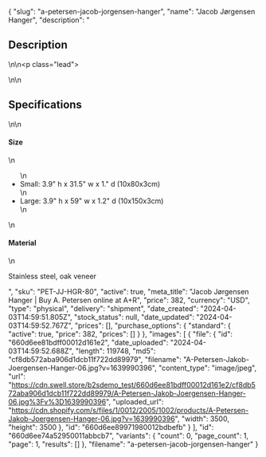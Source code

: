 {
  "slug": "a-petersen-jacob-jorgensen-hanger",
  "name": "Jacob Jørgensen Hanger",
  "description": "<h2>Description</h2>\n<!-- split -->\n<p class=\"lead\"> </p>\n<!-- split -->\n<h2>Specifications</h2>\n<!-- split -->\n<h4>Size</h4>\n<ul>\n<li>Small: 3.9\" h x 31.5\" w x 1.\" d (10x80x3cm)</li>\n<li>Large: 3.9\" h x 59\" w x 1.2\" d (10x150x3cm)</li>\n</ul>\n<h4>Material</h4>\n<p>Stainless steel, oak veneer</p>",
  "sku": "PET-JJ-HGR-80",
  "active": true,
  "meta_title": "Jacob Jørgensen Hanger | Buy A. Petersen online at A+R",
  "price": 382,
  "currency": "USD",
  "type": "physical",
  "delivery": "shipment",
  "date_created": "2024-04-03T14:59:51.805Z",
  "stock_status": null,
  "date_updated": "2024-04-03T14:59:52.767Z",
  "prices": [],
  "purchase_options": {
    "standard": {
      "active": true,
      "price": 382,
      "prices": []
    }
  },
  "images": [
    {
      "file": {
        "id": "660d6ee81bdff00012d161e2",
        "date_uploaded": "2024-04-03T14:59:52.688Z",
        "length": 119748,
        "md5": "cf8db572aba906d1dcb11f722dd89979",
        "filename": "A-Petersen-Jakob-Joergensen-Hanger-06.jpg?v=1639990396",
        "content_type": "image/jpeg",
        "url": "https://cdn.swell.store/b2sdemo_test/660d6ee81bdff00012d161e2/cf8db572aba906d1dcb11f722dd89979/A-Petersen-Jakob-Joergensen-Hanger-06.jpg%3Fv%3D1639990396",
        "uploaded_url": "https://cdn.shopify.com/s/files/1/0012/2005/1002/products/A-Petersen-Jakob-Joergensen-Hanger-06.jpg?v=1639990396",
        "width": 3500,
        "height": 3500
      },
      "id": "660d6ee89971980012bdbefb"
    }
  ],
  "id": "660d6ee74a52950011abbcb7",
  "variants": {
    "count": 0,
    "page_count": 1,
    "page": 1,
    "results": []
  },
  "filename": "a-petersen-jacob-jorgensen-hanger"
}